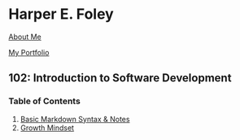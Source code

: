 # Harper E. Foley

[About Me](https://hfoley2013.github.io/reading-notes/bio)

[My Portfolio](https://github.com/hfoley2013)

## 102: Introduction to Software Development
### Table of Contents
1. [Basic Markdown Syntax & Notes](https://hfoley2013.github.io/reading-notes/102/markdown-notes)
2. [Growth Mindset](https://hfoley2013.github.io/reading-notes/102/growth-mindset)
